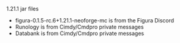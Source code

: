 1.21.1 jar files

- figura-0.1.5-rc.6+1.21.1-neoforge-mc is from the Figura Discord  
- Runology is from Cimdy/Cmdpro private messages  
- Databank is from Cimdy/Cmdpro private messages

